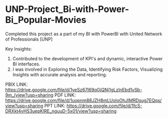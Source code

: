 # UNP-Project_Bi-with-Power-Bi_Popular-Movies

Completed this project as a part of my BI with PowerBI with United Network of Professionals [UNP]

Key Insights:

1. Contributed to the development of KPI's and dynamic, interactive Power BI interfaces.
2. I was involved in Exploring the Data, Identifying Risk Factors, Visualizing Insights with accurate analysis and reporting.

PBIX LINK: https://drive.google.com/file/d/1yeSz67I69qGjQNj1gLzInEbd1vSb-9m_/view?usp=sharing
PDF LINK: https://drive.google.com/file/d/1uopnm88JZH8mLUoIoOhJIMRDsug7EQqs/view?usp=sharing
PPT LINK: https://drive.google.com/file/d/1fcS-DRXkt4yHS3uepKlRE_nguuD-5x01/view?usp=sharing
